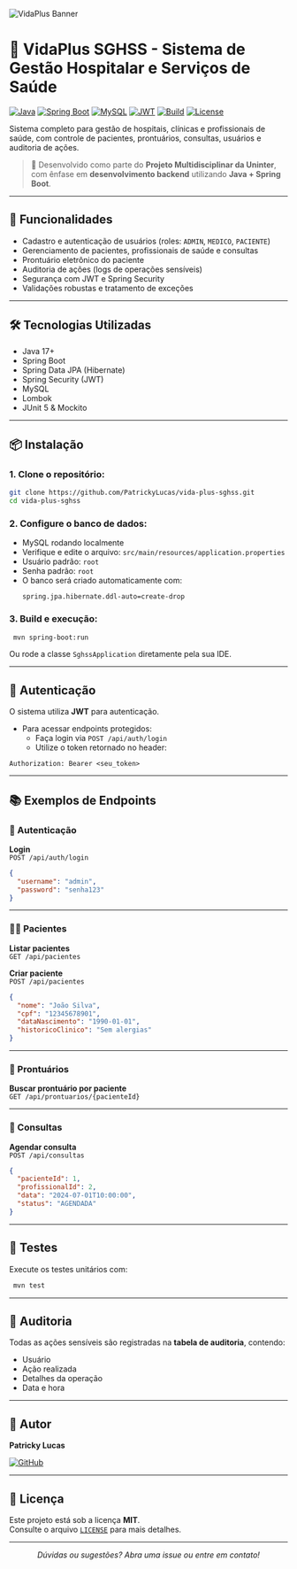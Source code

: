 ![VidaPlus Banner](https://raw.githubusercontent.com/PatrickyLucas/vida-plus-sghss/tree/main/src/docs/Monograma.png)

# 🏥 VidaPlus SGHSS - Sistema de Gestão Hospitalar e Serviços de Saúde

[![Java](https://img.shields.io/badge/Java-17+-red.svg?style=flat&logo=java)](https://www.java.com)
[![Spring Boot](https://img.shields.io/badge/Spring%20Boot-3.x-brightgreen?style=flat&logo=spring)](https://spring.io/projects/spring-boot)
[![MySQL](https://img.shields.io/badge/MySQL-Database-blue?logo=mysql)](https://www.mysql.com)
[![JWT](https://img.shields.io/badge/Auth-JWT-orange)](https://jwt.io)
[![Build](https://img.shields.io/badge/Build-Maven-blue)](https://maven.apache.org)
[![License](https://img.shields.io/badge/license-MIT-green.svg)](LICENSE)

Sistema completo para gestão de hospitais, clínicas e profissionais de saúde, com controle de pacientes, prontuários, consultas, usuários e auditoria de ações.

> 🔧 Desenvolvido como parte do **Projeto Multidisciplinar da Uninter**, com ênfase em **desenvolvimento backend** utilizando **Java + Spring Boot**.

---

## 🚀 Funcionalidades

- Cadastro e autenticação de usuários (roles: `ADMIN`, `MEDICO`, `PACIENTE`)
- Gerenciamento de pacientes, profissionais de saúde e consultas
- Prontuário eletrônico do paciente
- Auditoria de ações (logs de operações sensíveis)
- Segurança com JWT e Spring Security
- Validações robustas e tratamento de exceções

---

## 🛠️ Tecnologias Utilizadas

- Java 17+
- Spring Boot
- Spring Data JPA (Hibernate)
- Spring Security (JWT)
- MySQL
- Lombok
- JUnit 5 & Mockito

---

## 📦 Instalação

### 1. Clone o repositório:

```bash
git clone https://github.com/PatrickyLucas/vida-plus-sghss.git
cd vida-plus-sghss
```

### 2. Configure o banco de dados:

- MySQL rodando localmente
- Verifique e edite o arquivo: `src/main/resources/application.properties`
- Usuário padrão: `root`
- Senha padrão: `root`
- O banco será criado automaticamente com:
  ```
  spring.jpa.hibernate.ddl-auto=create-drop
  ```

### 3. Build e execução:

```bash
 mvn spring-boot:run
```

Ou rode a classe `SghssApplication` diretamente pela sua IDE.

---

## 🔐 Autenticação

O sistema utiliza **JWT** para autenticação.

- Para acessar endpoints protegidos:
  - Faça login via `POST /api/auth/login`
  - Utilize o token retornado no header:

```http
Authorization: Bearer <seu_token>
```

---

## 📚 Exemplos de Endpoints

### 🔑 Autenticação

**Login**  
`POST /api/auth/login`

```json
{
  "username": "admin",
  "password": "senha123"
}
```

---

### 👨‍⚕️ Pacientes

**Listar pacientes**  
`GET /api/pacientes`

**Criar paciente**  
`POST /api/pacientes`

```json
{
  "nome": "João Silva",
  "cpf": "12345678901",
  "dataNascimento": "1990-01-01",
  "historicoClinico": "Sem alergias"
}
```

---

### 📁 Prontuários

**Buscar prontuário por paciente**  
`GET /api/prontuarios/{pacienteId}`

---

### 📅 Consultas

**Agendar consulta**  
`POST /api/consultas`

```json
{
  "pacienteId": 1,
  "profissionalId": 2,
  "data": "2024-07-01T10:00:00",
  "status": "AGENDADA"
}
```

---

## 🧪 Testes

Execute os testes unitários com:

```bash
 mvn test
```

---

## 📝 Auditoria

Todas as ações sensíveis são registradas na **tabela de auditoria**, contendo:

- Usuário
- Ação realizada
- Detalhes da operação
- Data e hora

---

## 👤 Autor

**Patricky Lucas**

[![GitHub](https://img.shields.io/badge/GitHub-@PatrickyLucas-181717?logo=github)](https://github.com/PatrickyLucas)

---

## 📄 Licença

Este projeto está sob a licença **MIT**.  
Consulte o arquivo [`LICENSE`](./LICENSE) para mais detalhes.

---

<p align="center"><em>Dúvidas ou sugestões? Abra uma issue ou entre em contato!</em></p>
